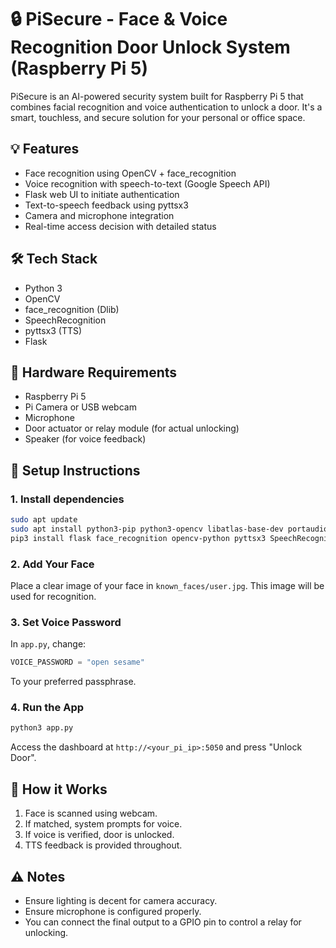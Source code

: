 # 🔒 PiSecure - Face & Voice Recognition Door Unlock System (Raspberry Pi 5)

PiSecure is an AI-powered security system built for Raspberry Pi 5 that combines facial recognition and voice authentication to unlock a door. It's a smart, touchless, and secure solution for your personal or office space.

## 💡 Features

- Face recognition using OpenCV + face_recognition
- Voice recognition with speech-to-text (Google Speech API)
- Flask web UI to initiate authentication
- Text-to-speech feedback using pyttsx3
- Camera and microphone integration
- Real-time access decision with detailed status

## 🛠️ Tech Stack

- Python 3
- OpenCV
- face_recognition (Dlib)
- SpeechRecognition
- pyttsx3 (TTS)
- Flask

## 🧰 Hardware Requirements

- Raspberry Pi 5
- Pi Camera or USB webcam
- Microphone
- Door actuator or relay module (for actual unlocking)
- Speaker (for voice feedback)

## 🚀 Setup Instructions

### 1. Install dependencies

```bash
sudo apt update
sudo apt install python3-pip python3-opencv libatlas-base-dev portaudio19-dev
pip3 install flask face_recognition opencv-python pyttsx3 SpeechRecognition
```

### 2. Add Your Face

Place a clear image of your face in `known_faces/user.jpg`. This image will be used for recognition.

### 3. Set Voice Password

In `app.py`, change:

```python
VOICE_PASSWORD = "open sesame"
```

To your preferred passphrase.

### 4. Run the App

```bash
python3 app.py
```

Access the dashboard at `http://<your_pi_ip>:5050` and press "Unlock Door".

## 🔐 How it Works

1. Face is scanned using webcam.
2. If matched, system prompts for voice.
3. If voice is verified, door is unlocked.
4. TTS feedback is provided throughout.

## ⚠️ Notes

- Ensure lighting is decent for camera accuracy.
- Ensure microphone is configured properly.
- You can connect the final output to a GPIO pin to control a relay for unlocking.
